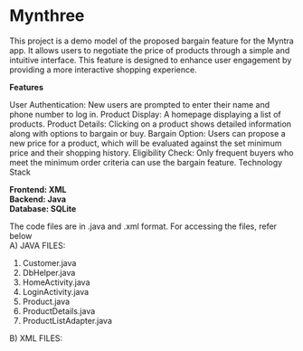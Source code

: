 # Mynthree
This project is a demo model of the proposed bargain feature for the Myntra app. It allows users to negotiate the price of products through a simple and intuitive interface. This feature is designed to enhance user engagement by providing a more interactive shopping experience. <br>

**Features**

User Authentication: New users are prompted to enter their name and phone number to log in.
Product Display: A homepage displaying a list of products.
Product Details: Clicking on a product shows detailed information along with options to bargain or buy.
Bargain Option: Users can propose a new price for a product, which will be evaluated against the set minimum price and their shopping history.
Eligibility Check: Only frequent buyers who meet the minimum order criteria can use the bargain feature.
Technology Stack

**Frontend: XML <br>
Backend: Java <br>
Database: SQLite**

The code files are in .java and .xml format. For accessing the files, refer below <br>
A) JAVA FILES: <br>
1) Customer.java <br>
2) DbHelper.java <br>
3) HomeActivity.java <br>
4) LoginActivity.java <br>
5) Product.java <br>
6) ProductDetails.java <br>
7) ProductListAdapter.java <br>

B) XML FILES:<br>

